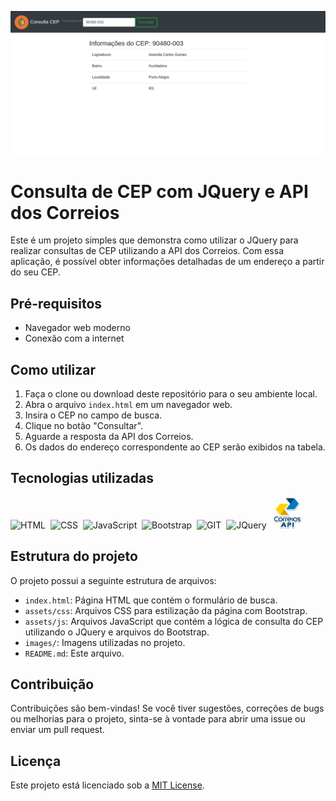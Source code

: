 ![Banner](images/layout-pronto.png)

# Consulta de CEP com JQuery e API dos Correios

Este é um projeto simples que demonstra como utilizar o JQuery para realizar consultas de CEP utilizando a API dos Correios. Com essa aplicação, é possível obter informações detalhadas de um endereço a partir do seu CEP.

## Pré-requisitos

- Navegador web moderno
- Conexão com a internet

## Como utilizar

1. Faça o clone ou download deste repositório para o seu ambiente local.
2. Abra o arquivo `index.html` em um navegador web.
3. Insira o CEP no campo de busca.
4. Clique no botão "Consultar".
5. Aguarde a resposta da API dos Correios.
6. Os dados do endereço correspondente ao CEP serão exibidos na tabela.

## Tecnologias utilizadas

![HTML](https://img.shields.io/badge/-HTML-121011?style=for-the-badge&logo=html5)&nbsp;
![CSS](https://img.shields.io/badge/-CSS-121011?style=for-the-badge&logo=CSS3&logoColor=1572B6)&nbsp;
![JavaScript](https://img.shields.io/badge/-JavaScript-121011?style=for-the-badge&logo=javascript)&nbsp;
![Bootstrap](https://img.shields.io/badge/-Bootstrap-121011?style=for-the-badge&logo=bootstrap)&nbsp;
![GIT](https://img.shields.io/badge/-GIT-121011?style=for-the-badge&logo=git)&nbsp;
![JQuery](https://img.shields.io/badge/jQuery-0769AD?style=for-the-badge&logo=jquery&logoColor=white)&nbsp;
<img src="images/correios_360.png" width="50"/>

## Estrutura do projeto

O projeto possui a seguinte estrutura de arquivos:

- `index.html`: Página HTML que contém o formulário de busca.
- `assets/css`: Arquivos CSS para estilização da página com Bootstrap.
- `assets/js`: Arquivos JavaScript que contém a lógica de consulta do CEP utilizando o JQuery e arquivos do Bootstrap.
- `images/`: Imagens utilizadas no projeto.
- `README.md`: Este arquivo.

## Contribuição

Contribuições são bem-vindas! Se você tiver sugestões, correções de bugs ou melhorias para o projeto, sinta-se à vontade para abrir uma issue ou enviar um pull request.

## Licença

Este projeto está licenciado sob a [MIT License](https://github.com/seu-usuario/seu-repositorio/blob/main/LICENSE).